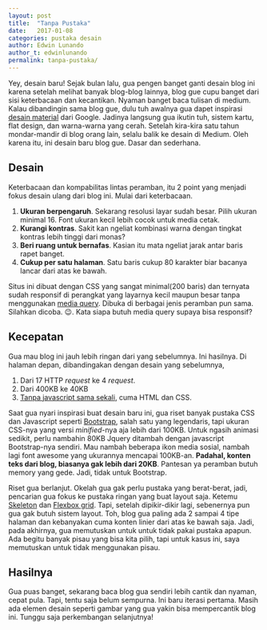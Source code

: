 ```yaml
---
layout: post
title:  "Tanpa Pustaka"
date:   2017-01-08
categories: pustaka desain
author: Edwin Lunando
author_t: edwinlunando
permalink: tanpa-pustaka/
---
```


Yey, desain baru! Sejak bulan lalu, gua pengen banget ganti desain blog ini karena setelah melihat banyak blog-blog lainnya, blog gue cupu banget dari sisi keterbacaan dan kecantikan. Nyaman banget baca tulisan di medium. Kalau dibandingin sama blog gue, dulu tuh awalnya gua dapet inspirasi [desain material][4] dari Google. Jadinya langsung gua ikutin tuh, sistem kartu, flat design, dan warna-warna yang cerah. Setelah kira-kira satu tahun mondar-mandir di blog orang lain, selalu balik ke desain di Medium. Oleh karena itu, ini desain baru blog gue. Dasar dan sederhana.

## Desain

Keterbacaan dan kompabilitas lintas peramban, itu 2 point yang menjadi fokus desain ulang dari blog ini. Mulai dari keterbacaan.
 
1. **Ukuran berpengaruh**. Sekarang resolusi layar sudah besar. Pilih ukuran minimal 16. Font ukuran kecil lebih cocok untuk media cetak.
1. **Kurangi kontras**. Sakit kan ngeliat kombinasi warna dengan tingkat kontras lebih tinggi dari monas? 
1. **Beri ruang untuk bernafas**. Kasian itu mata ngeliat jarak antar baris rapet banget.
1. **Cukup per satu halaman**. Satu baris cukup 80 karakter biar bacanya lancar dari atas ke bawah.

Situs ini dibuat dengan CSS yang sangat minimal(200 baris) dan ternyata sudah responsif di perangkat yang layarnya kecil maupun besar tanpa menggunakan [media query][2]. Dibuka di berbagai jenis peramban pun sama. Silahkan dicoba.  :wink:. Kata siapa butuh media query supaya bisa responsif?

## Kecepatan

Gua mau blog ini jauh lebih ringan dari yang sebelumnya. Ini hasilnya. Di halaman depan, dibandingakan dengan desain yang sebelumnya,

1. Dari 17 HTTP *request* ke 4 *request*.
1. Dari 400KB ke 40KB
1. [Tanpa javascript sama sekali][5], cuma HTML dan CSS.

Saat gua nyari inspirasi buat desain baru ini, gua riset banyak pustaka CSS dan Javascript seperti [Bootstrap][3], salah satu yang legendaris, tapi ukuran CSS-nya yang versi *minified*-nya aja lebih dari 100KB. Untuk ngasih animasi sedikit, perlu nambahin 80KB Jquery ditambah dengan javascript Bootstrap-nya sendiri. Mau nambah beberapa ikon media sosial, nambah lagi font awesome yang ukurannya mencapai 100KB-an. **Padahal, konten teks dari blog, biasanya gak lebih dari 20KB**. Pantesan ya peramban butuh memory yang gede. Jadi, tidak untuk Bootstrap.
   
Riset gua berlanjut. Okelah gua gak perlu pustaka yang berat-berat, jadi, pencarian gua fokus ke pustaka ringan yang buat layout saja. Ketemu [Skeleton][0] dan [Flexbox grid][1]. Tapi, setelah dipikir-dikir lagi, sebenernya pun gua gak butuh sistem layout. Toh, blog gua paling ada 2 sampai 4 tipe halaman dan kebanyakan cuma konten linier dari atas ke bawah saja. Jadi, pada akhirnya, gua memutuskan untuk untuk tidak pakai pustaka apapun. Ada begitu banyak pisau yang bisa kita pilih, tapi untuk kasus ini, saya memutuskan untuk tidak menggunakan pisau.

## Hasilnya

Gua puas banget, sekarang baca blog gua sendiri lebih cantik dan nyaman, cepat pula. Tapi, tentu saja belum sempurna. Ini baru iterasi pertama. Masih ada elemen desain seperti gambar yang gua yakin bisa mempercantik blog ini. Tunggu saja perkembangan selanjutnya!
 
[0]:    http://getskeleton.com/
[1]:    http://flexboxgrid.com/
[2]:    https://developer.mozilla.org/en-US/docs/Web/CSS/Media_Queries/Using_media_queries
[3]:    http://getbootstrap.com/
[4]:    https://material.io/guidelines/
[5]:    https://meta.discourse.org/t/the-state-of-javascript-on-android-in-2015-is-poor/33889

